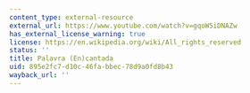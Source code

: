```yaml
---
content_type: external-resource
external_url: https://www.youtube.com/watch?v=gqoW5iDNAZw
has_external_license_warning: true
license: https://en.wikipedia.org/wiki/All_rights_reserved
status: ''
title: Palavra (En)cantada
uid: 895e2fc7-d10c-46fa-bbec-78d9a0fd8b43
wayback_url: ''
---
```

